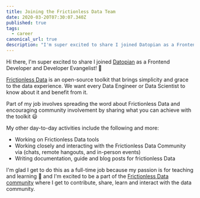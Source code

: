 ```yaml
---
title: Joining the Frictionless Data Team
date: 2020-03-20T07:30:07.340Z
published: true
tags:
  - career
canonical_url: true
description: "I'm super excited to share I joined Datopian as a Frontend Developer and Developer Evangelist! \U0001F389"
---
```

Hi there, I'm super excited to share I joined [Datopian](https://datopian.com/) as a Frontend Developer and Developer Evangelist! 🎉

[Frictionless Data](https://frictionlessdata.io) is an open-source toolkit that brings simplicity and grace to the data experience. We want every Data Engineer or Data Scientist to know about it and benefit from it.

Part of my job involves spreading the word about Frictionless Data and encouraging community involvement by sharing what you can achieve with the toolkit 😃

My other day-to-day activities include the following and more:

* Working on Frictionless Data tools
* Working closely and interacting with the Frictionless Data Community via (chats, remote hangouts, and in-person events)
* Writing documentation, guide and blog posts for frictionless Data

I'm glad I get to do this as a full-time job because my passion is for teaching and learning 🚀 and I'm excited to be a part of the [Frictionless Data community](https://frictionlessdata.io/) where I get to contribute, share, learn and interact with the data community.